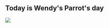 <h2>Today is Wendy's Parrot's day</h2><img src="https://raw.githubusercontent.com/PokeAPI/sprites/master/sprites/pokemon/132.png" />
